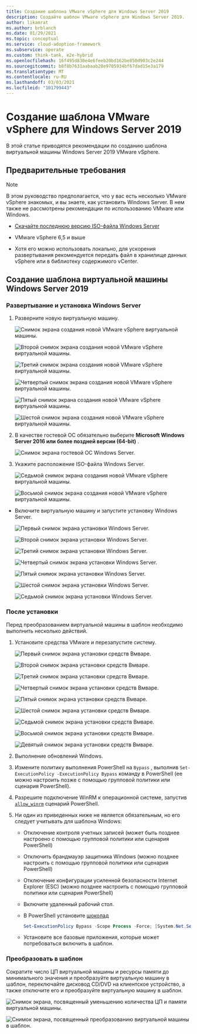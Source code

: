 ```yaml
---
title: Создание шаблона VMware vSphere для Windows Server 2019
description: Создайте шаблон VMware vSphere для Windows Server 2019.
author: likamrat
ms.author: brblanch
ms.date: 01/29/2021
ms.topic: conceptual
ms.service: cloud-adoption-framework
ms.subservice: operate
ms.custom: think-tank, e2e-hybrid
ms.openlocfilehash: 16f495d830e4e6feeb20bd162be850d903c2e244
ms.sourcegitcommit: b8f8b7631aabaab28e9705934bf67dad15e3a179
ms.translationtype: MT
ms.contentlocale: ru-RU
ms.lasthandoff: 03/03/2021
ms.locfileid: "101799443"
---
```

# <a name="create-a-vmware-vsphere-template-for-windows-server-2019"></a>Создание шаблона VMware vSphere для Windows Server 2019

В этой статье приводятся рекомендации по созданию шаблона виртуальной машины Windows Server 2019 VMware vSphere.

## <a name="prerequisites"></a>Предварительные требования

> [!NOTE]
> В этом руководство предполагается, что у вас есть несколько VMware vSphere знакомых, и вы знаете, как установить Windows Server. В нем также не рассмотрены рекомендации по использованию VMware или Windows.

- [Скачайте последнюю версию ISO-файла Windows Server](https://www.microsoft.com/windows-server/trial)

- VMware vSphere 6,5 и выше

- Хотя его можно использовать локально, для ускорения развертывания рекомендуется передать файл в хранилище данных vSphere или в библиотеку содержимого vCenter.

## <a name="creating-windows-server-2019-vm-template"></a>Создание шаблона виртуальной машины Windows Server 2019

### <a name="deploying-and-installing-windows-server"></a>Развертывание и установка Windows Server

1. Разверните новую виртуальную машину.

    ![Снимок экрана создания новой VMware vSphere виртуальной машины.](./media/vmware-template/windows-template-new-vm-1.png)

    ![Второй снимок экрана создания новой VMware vSphere виртуальной машины.](./media/vmware-template/windows-template-new-vm-2.png)

    ![Третий снимок экрана создания новой VMware vSphere виртуальной машины.](./media/vmware-template/windows-template-new-vm-3.png)

    ![Четвертый снимок экрана создания новой VMware vSphere виртуальной машины.](./media/vmware-template/windows-template-new-vm-4.png)

    ![Пятый снимок экрана создания новой VMware vSphere виртуальной машины.](./media/vmware-template/windows-template-new-vm-5.png)

    ![Шестой снимок экрана создания новой VMware vSphere виртуальной машины.](./media/vmware-template/windows-template-new-vm-6.png)

2. В качестве гостевой ОС обязательно выберите **Microsoft Windows Server 2016 или более поздней версии (64-bit)** .

    ![Снимок экрана гостевой ОС Windows Server.](./media/vmware-template/windows-template-guest-os.png)

3. Укажите расположение ISO-файла Windows Server.

    ![Седьмой снимок экрана создания новой VMware vSphere виртуальной машины.](./media/vmware-template/windows-template-new-vm-7.png)

    ![Восьмой снимок экрана создания новой VMware vSphere виртуальной машины.](./media/vmware-template/windows-template-new-vm-8.png)

- Включите виртуальную машину и запустите установку Windows Server.

    ![Первый снимок экрана установки Windows Server.](./media/vmware-template/windows-template-installation-1.png)

    ![Второй снимок экрана установки Windows Server.](./media/vmware-template/windows-template-installation-2.png)

    ![Третий снимок экрана установки Windows Server.](./media/vmware-template/windows-template-installation-3.png)

    ![Четвертый снимок экрана установки Windows Server.](./media/vmware-template/windows-template-installation-4.png)

    ![Пятый снимок экрана установки Windows Server.](./media/vmware-template/windows-template-installation-5.png)

    ![Шестой снимок экрана установки Windows Server.](./media/vmware-template/windows-template-installation-6.png)

    ![Седьмой снимок экрана установки Windows Server.](./media/vmware-template/windows-template-installation-7.png)

### <a name="post-installation"></a>После установки

Перед преобразованием виртуальной машины в шаблон необходимо выполнить несколько действий.

1. Установите средства VMware и перезапустите систему.

    ![Первый снимок экрана установки средств Вмваре.](./media/vmware-template/windows-template-tools-1.png)

    ![Второй снимок экрана установки средств Вмваре.](./media/vmware-template/windows-template-tools-2.png)

    ![Третий снимок экрана установки средств Вмваре.](./media/vmware-template/windows-template-tools-3.png)

    ![Четвертый снимок экрана установки средств Вмваре.](./media/vmware-template/windows-template-tools-4.png)

    ![Пятый снимок экрана установки средств Вмваре.](./media/vmware-template/windows-template-tools-5.png)

    ![Шестой снимок экрана установки средств Вмваре.](./media/vmware-template/windows-template-tools-6.png)

    ![Седьмой снимок экрана установки средств Вмваре.](./media/vmware-template/windows-template-tools-7.png)

    ![Восьмой снимок экрана установки средств Вмваре.](./media/vmware-template/windows-template-tools-8.png)

    ![Девятый снимок экрана установки средств Вмваре.](./media/vmware-template/windows-template-tools-9.png)

2. Выполнение обновлений Windows.

3. Измените политику выполнения PowerShell на `Bypass` , выполнив `Set-ExecutionPolicy -ExecutionPolicy Bypass` команду в PowerShell (ее можно настроить позже с помощью групповой политики или сценария PowerShell).

4. Разрешите подключение WinRM к операционной системе, запустив [`allow_winrm`](https://github.com/microsoft/azure_arc/blob/main/azure_arc_servers_jumpstart/vmware/winsrv/terraform/scripts/allow_winrm.ps1) сценарий PowerShell.

5. Ни один из приведенных ниже не является обязательным, но его следует учитывать для шаблона Windows:

    - Отключение контроля учетных записей (может быть позднее настроено с помощью групповой политики или сценария PowerShell)
    - Отключить брандмауэр защитника Windows (можно позднее настроить с помощью групповой политики или сценария PowerShell)
    - Отключение конфигурации усиленной безопасности Internet Explorer (ESC) (можно позднее настроить с помощью групповой политики или сценария PowerShell)
    - Включите удаленный рабочий стол.
    - В PowerShell установите [шоколад](https://chocolatey.org/install)
  
      ```powershell
      Set-ExecutionPolicy Bypass -Scope Process -Force; [System.Net.ServicePointManager]::SecurityProtocol = [System.Net.ServicePointManager]::SecurityProtocol -bor 3072; iex ((New-Object System.Net.WebClient).DownloadString('https://chocolatey.org/install.ps1'))
      ```

    - Установите все базовые приложения, которые может потребоваться включить в шаблон.

### <a name="convert-to-template"></a>Преобразовать в шаблон

Сократите число ЦП виртуальной машины и ресурсы памяти до минимального значения и преобразуйте виртуальную машину в шаблон, переключайте дисковод CD/DVD на клиентское устройство, а также отключите его и преобразуйте виртуальную машину в шаблон.

![Снимок экрана, посвященный уменьшению количества ЦП и памяти виртуальной машины.](./media/vmware-template/windows-template-reduce.png)

![Снимок экрана, посвященный преобразованию виртуальной машины в шаблон.](./media/vmware-template/windows-template-convert.png)
